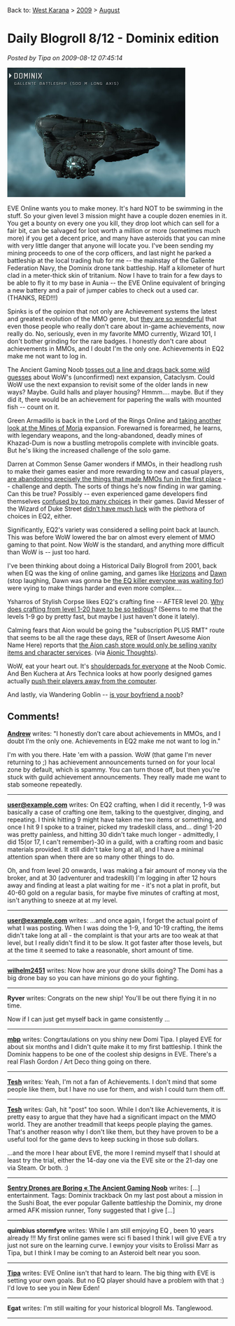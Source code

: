 Back to: [West Karana](/posts/westkarana.md) > [2009](/posts/2009/westkarana.md) > [August](./westkarana.md)
# Daily Blogroll 8/12 - Dominix edition

*Posted by Tipa on 2009-08-12 07:45:14*

![It looks better on the inside.](../../../uploads/2009/08/ExeFile-2009-08-11-22-18-43-82.jpg "It looks better on the inside.")

EVE Online wants you to make money. It's hard NOT to be swimming in the stuff. So your given level 3 mission might have a couple dozen enemies in it. You get a bounty on every one you kill, they drop loot which can sell for a fair bit, can be salvaged for loot worth a million or more (sometimes much more) if you get a decent price, and many have asteroids that you can mine with very little danger that anyone will locate you. I've been sending my mining proceeds to one of the corp officers, and last night he parked a battleship at the local trading hub for me -- the mainstay of the Gallente Federation Navy, the Dominix drone tank battleship. Half a kilometer of hurt clad in a meter-thick skin of tritanium. Now I have to train for a few days to be able to fly it to my base in Aunia -- the EVE Online equivalent of bringing a new battery and a pair of jumper cables to check out a used car. (THANKS, RED!!!)

Spinks is of the opinion that not only are Achievement systems the latest and greatest evolution of the MMO genre, but [they are so wonderful](http://spinksville.wordpress.com/2009/08/12/achievements-for-non-achievers/) that even those people who really don't care about in-game achievements, now really do. No, seriously, even in my favorite MMO currently, Wizard 101, I don't bother grinding for the rare badges. I honestly don't care about achievements in MMOs, and I doubt I'm the only one. Achievements in EQ2 make me not want to log in.

The Ancient Gaming Noob [tosses out a line and drags back some wild guesses](http://tagn.wordpress.com/2009/08/11/the-approaching-cataclysm/) about WoW's (unconfirmed) next expansion, Cataclysm. Could WoW use the next expansion to revisit some of the older lands in new ways? Maybe. Guild halls and player housing? Hmmm.... maybe. But if they did it, there would be an achievement for papering the walls with mounted fish -- count on it.

Green Armadillo is back in the Lord of the Rings Online and [taking another look at the Mines of Moria](http://playervsdeveloper.blogspot.com/2009/08/more-early-re-impressions-of-moria.html) expansion. Forewarned is forearmed, he learns, with legendary weapons, and the long-abandoned, deadly mines of Khazad-Dum is now a bustling metropolis complete with invincible goats. But he's liking the increased challenge of the solo game.

Darren at Common Sense Gamer wonders if MMOs, in their headlong rush to make their games easier and more rewarding to new and casual players, [are abandoning precisely the things that made MMOs fun in the first place](http://commonsensegamer.com/?p=1435) -- challenge and depth. The sorts of things he's now finding in war gaming. Can this be true? Possibly -- even experienced game developers find themselves [confused by too many choices](http://www.wolfsheadonline.com/?p=2570) in their games. David Messer of the Wizard of Duke Street [didn't have much luck](http://dukestreet.org/archives/004713.html) with the plethora of choices in EQ2, either. 

Significantly, EQ2's variety was considered a selling point back at launch. This was before WoW lowered the bar on almost every element of MMO gaming to that point. Now WoW is the standard, and anything more difficult than WoW is -- just too hard.

I've been thinking about doing a Historical Daily Blogroll from 2001, back when EQ was the king of online gaming, and games like [Horizons](http://www.istaria.com/) and [Dawn](http://www.glitchless.com/dawn.html) (stop laughing, Dawn was gonna be [the EQ killer everyone was waiting for](http://www.sharkyforums.com/archive/index.php/t-105220.html)) were vying to make things harder and even more complex....

Ysharros of Stylish Corpse likes EQ2's crafting fine -- AFTER level 20. [Why does crafting from level 1-20 have to be so tedious](http://stylishcorpse.wordpress.com/2009/08/12/only-hurt-20-levels/)? (Seems to me that the levels 1-9 go by pretty fast, but maybe I just haven't done it lately).

Calming fears that Aion would be going the "subscription PLUS RMT" route that seems to be all the rage these days, RER of (Insert Awesome Aion Name Here) reports that [the Aion cash store would only be selling vanity items and character services](http://insert-awesome-aion-name.blogspot.com/2009/08/micro-transactions.html). (via [Aionic Thoughts](http://aionicthoughts.wordpress.com/2009/08/11/new-information-from-ayase-calms-my-worries/)).

WoW, eat your heart out. It's [shoulderpads for everyone](http://www.thenoobcomic.com/index.php?pos=357) at the Noob Comic. And Ben Kuchera at Ars Technica looks at how poorly designed games actually [push their players away from the computer](http://arstechnica.com/gaming/news/2009/08/why-we-quit-the-moments-that-push-us-away-from-gaming.ars).

And lastly, via Wandering Goblin -- [is your boyfriend a noob](http://www.wanderinggoblin.com/2009/08/11/n00b-boyfriend-disappoints/)?

## Comments!

**[Andrew](http://teethandclaws.blogspot.com)** writes: "I honestly don’t care about achievements in MMOs, and I doubt I’m the only one. Achievements in EQ2 make me not want to log in."

I'm with you there. Hate 'em with a passion. WoW (that game I'm never returning to ;) has achievement announcements turned on for your local zone by default, which is spammy. You can turn those off, but then you're stuck with guild achievement announcements. They really made me want to stab someone repeatedly.

---

**user@example.com** writes: On EQ2 crafting, when I did it recently, 1-9 was basically a case of crafting one item, talking to the questgiver, dinging, and repeating. I think hitting 9 might have taken me two items or something, and once I hit 9 I spoke to a trainer, picked my tradeskill class, and... ding! 1-20 was pretty painless, and hitting 30 didn't take much longer - admittedly, I did 15(or 17, I can't remember)-30 in a guild, with a crafting room and basic materials provided. It still didn't take long at all, and I have a minimal attention span when there are so many other things to do.

Oh, and from level 20 onwards, I was making a fair amount of money via the broker, and at 30 (adventurer and tradeskill) I'm logging in after 12 hours away and finding at least a plat waiting for me - it's not a plat in profit, but 40-60 gold on a regular basis, for maybe five minutes of crafting at most, isn't anything to sneeze at at my level.

---

**user@example.com** writes: ...and once again, I forget the actual point of what I was posting. When I was doing the 1-9, and 10-19 crafting, the items didn't take long at all - the complaint is that your arts are too weak at that level, but I really didn't find it to be slow. It got faster after those levels, but at the time it seemed to take a reasonable, short amount of time.

---

**[wilhelm2451](http://tagn.wordpress.com/)** writes: Now how are your drone skills doing? The Domi has a big drone bay so you can have minions go do your fighting.

---

**Ryver** writes: Congrats on the new ship! You'll be out there flying it in no time.

Now if I can just get myself back in game consistently ...

---

**[mbp](http://mindbendingpuzzles.blogspot,com)** writes: Congrtaulations on you shiny new Domi Tipa. I played EVE for about six months and I didn't quite make it to my first battleship. I think the Dominix happens to be one of the coolest ship designs in EVE. There's a real Flash Gordon / Art Deco thing going on there.

---

**[Tesh](http://tishtoshtesh.wordpress.com/)** writes: Yeah, I'm not a fan of Achievements. I don't mind that some people like them, but I have no use for them, and wish I could turn them off.

---

**[Tesh](http://tishtoshtesh.wordpress.com/)** writes: Gah, hit "post" too soon. While I don't like Achievements, it is pretty easy to argue that they have had a significant impact on the MMO world. They are another treadmill that keeps people playing the games. That's another reason why I don't like them, but they have proven to be a useful tool for the game devs to keep sucking in those sub dollars.

...and the more I hear about EVE, the more I remind myself that I should at least try the trial, either the 14-day one via the EVE site or the 21-day one via Steam. Or both. :)

---

**[Sentry Drones are Boring &laquo; The Ancient Gaming Noob](http://tagn.wordpress.com/2009/08/12/sentry-drones-are-boring/)** writes: [...] entertainment. Tags: Dominix trackback On my last post about a mission in the Sushi Boat, the ever popular Gallente battleship the Dominix, my drone armed AFK mission runner, Tony suggested that I give [...]

---

**quimbius stormfyre** writes: While I am still emjoying EQ , been 10 years already !!! My first online games were sci fi based I think I will give EVE a try just not sure on the learning curve. I ewnjoy your visits to Erolissi Marr as Tipa, but I think I may be coming to an Asteroid belt near you soon.

---

**[Tipa](https://chasingdings.com)** writes: EVE Online isn't that hard to learn. The big thing with EVE is setting your own goals. But no EQ player should have a problem with that :) I'd love to see you in New Eden!

---

**Egat** writes: I'm still waiting for your historical blogroll Ms. Tanglewood.

---


